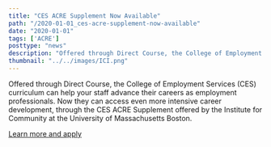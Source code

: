 ```yaml
---
title: "CES ACRE Supplement Now Available"
path: "/2020-01-01_ces-acre-supplement-now-available"
date: "2020-01-01"
tags: ['ACRE']
posttype: "news"
description: "Offered through Direct Course, the College of Employment Services (CES) curriculum can help your staff advance their careers as employment professionals. Now they can access even more intensive career development..."
thumbnail: "../../images/ICI.png"
---
```


Offered through Direct Course, the College of Employment Services (CES) curriculum can help your staff advance their careers as employment professionals. Now they can access even more intensive career development, through the CES ACRE Supplement offered by the Institute for Community at the University of Massachusetts Boston.

[Learn more and apply](https://www.communityinclusion.org/cesacre/)
